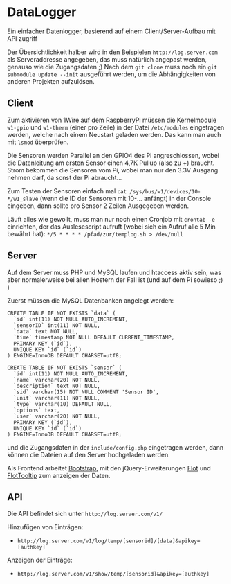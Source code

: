 DataLogger
==========
Ein einfacher Datenlogger, basierend auf einem Client/Server-Aufbau mit API zugriff

Der Übersichtlichkeit halber wird in den Beispielen `http://log.server.com` als Serveraddresse angegeben, das muss natürlich angepast werden, genauso wie die Zugangsdaten ;)
Nach dem `git clone` muss noch ein `git submodule update --init` ausgeführt werden, um die Abhängigkeiten von anderen Projekten aufzulösen.

Client
------
Zum aktivieren von 1Wire auf dem RaspberryPi müssen die Kernelmodule `w1-gpio` und `w1-therm` (einer pro Zeile) in der Datei `/etc/modules` eingetragen werden, welche nach einem Neustart geladen werden. Das kann man auch mit `lsmod` überprüfen.

Die Sensoren werden Parallel an den GPIO4 des Pi angreschlossen, wobei die Datenleitung am ersten Sensor einen 4,7K Pullup (also zu +) braucht.
Strom bekommen die Sensoren vom Pi, wobei man nur den 3.3V Ausgang nehmen darf, da sonst der Pi abraucht...

Zum Testen der Sensoren einfach mal `cat /sys/bus/w1/devices/10-*/w1_slave` (wenn die ID der Sensoren mit 10-... anfängt) in der Console eingeben, dann sollte pro Sensor 2 Zeilen Ausgegeben werden.

Läuft alles wie gewollt, muss man nur noch einen Cronjob mit `crontab -e` einrichten, der das Auslesescript aufruft (wobei sich ein Aufruf alle 5 Min bewährt hat):
`*/5 * * * * /pfad/zur/templog.sh > /dev/null`

Server
------
Auf dem Server muss PHP und MySQL laufen und htaccess aktiv sein, was aber normalerweise bei allen Hostern der Fall ist (und auf dem Pi sowieso ;) )

Zuerst müssen die MySQL Datenbanken angelegt werden:
```mysql
CREATE TABLE IF NOT EXISTS `data` (
  `id` int(11) NOT NULL AUTO_INCREMENT,
  `sensorID` int(11) NOT NULL,
  `data` text NOT NULL,
  `time` timestamp NOT NULL DEFAULT CURRENT_TIMESTAMP,
  PRIMARY KEY (`id`),
  UNIQUE KEY `id` (`id`)
) ENGINE=InnoDB DEFAULT CHARSET=utf8;
```
```mysql
CREATE TABLE IF NOT EXISTS `sensor` (
  `id` int(11) NOT NULL AUTO_INCREMENT,
  `name` varchar(20) NOT NULL,
  `description` text NOT NULL,
  `sid` varchar(15) NOT NULL COMMENT 'Sensor ID',
  `unit` varchar(11) NOT NULL,
  `type` varchar(10) DEFAULT NULL,
  `options` text,
  `user` varchar(20) NOT NULL,
  PRIMARY KEY (`id`),
  UNIQUE KEY `id` (`id`)
) ENGINE=InnoDB DEFAULT CHARSET=utf8;
```

und die Zugangsdaten in der `include/config.php` eingetragen werden, dann können die Dateien auf den Server hochgeladen werden.


Als Frontend arbeitet [Bootstrap](https://github.com/twbs/bootstrap "Twitter Bootstrap"), mit den jQuery-Erweiterungen [Flot](https://github.com/flot/flot) und [FlotTooltip](https://github.com/krzysu/flot.tooltip) zum anzeigen der Daten.


API
------------
Die API befindet sich unter `http://log.server.com/v1/`

Hinzufügen von Einträgen:
* `http://log.server.com/v1/log/temp/[sensorid]/[data]&apikey=[authkey]`

Anzeigen der Einträge:
* `http://log.server.com/v1/show/temp/[sensorid]&apikey=[authkey]`

